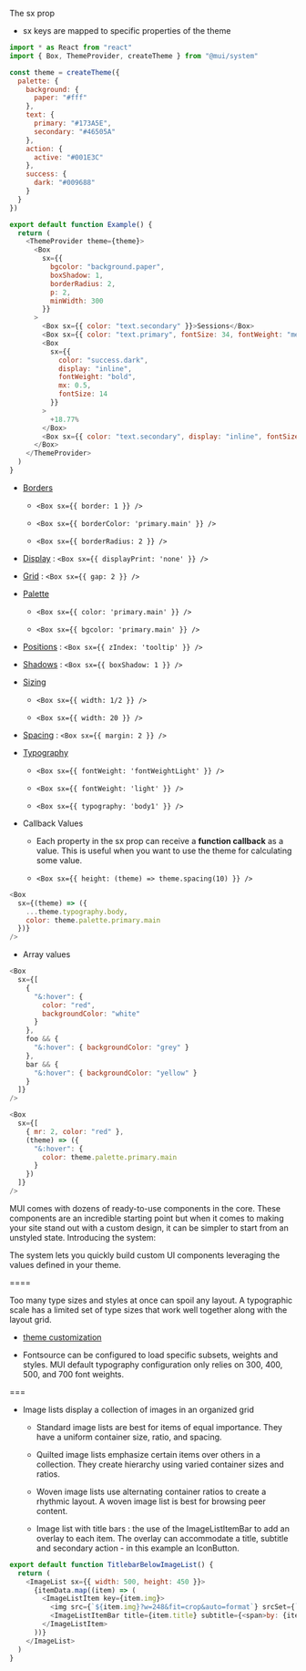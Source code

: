 The sx prop

- sx keys are mapped to specific properties of the theme

```js
import * as React from "react"
import { Box, ThemeProvider, createTheme } from "@mui/system"

const theme = createTheme({
  palette: {
    background: {
      paper: "#fff"
    },
    text: {
      primary: "#173A5E",
      secondary: "#46505A"
    },
    action: {
      active: "#001E3C"
    },
    success: {
      dark: "#009688"
    }
  }
})

export default function Example() {
  return (
    <ThemeProvider theme={theme}>
      <Box
        sx={{
          bgcolor: "background.paper",
          boxShadow: 1,
          borderRadius: 2,
          p: 2,
          minWidth: 300
        }}
      >
        <Box sx={{ color: "text.secondary" }}>Sessions</Box>
        <Box sx={{ color: "text.primary", fontSize: 34, fontWeight: "medium" }}>98.3 K</Box>
        <Box
          sx={{
            color: "success.dark",
            display: "inline",
            fontWeight: "bold",
            mx: 0.5,
            fontSize: 14
          }}
        >
          +18.77%
        </Box>
        <Box sx={{ color: "text.secondary", display: "inline", fontSize: 14 }}>vs. last week</Box>
      </Box>
    </ThemeProvider>
  )
}
```

- [Borders]()

  - `<Box sx={{ border: 1 }} />`

  - `<Box sx={{ borderColor: 'primary.main' }} /> `

  - `<Box sx={{ borderRadius: 2 }} />`

- [Display]() : `<Box sx={{ displayPrint: 'none' }} />`

- [Grid]() : `<Box sx={{ gap: 2 }} />`

- [Palette]()

  - `<Box sx={{ color: 'primary.main' }} />`

  - `<Box sx={{ bgcolor: 'primary.main' }} />`

- [Positions]() : `<Box sx={{ zIndex: 'tooltip' }} />`

- [Shadows]() : `<Box sx={{ boxShadow: 1 }} />`

- [Sizing]()

  - `<Box sx={{ width: 1/2 }} />`

  - `<Box sx={{ width: 20 }} />`

- [Spacing]() : `<Box sx={{ margin: 2 }} />`

- [Typography]()

  - `<Box sx={{ fontWeight: 'fontWeightLight' }} />`

  - `<Box sx={{ fontWeight: 'light' }} />`

  - `<Box sx={{ typography: 'body1' }} />`

- Callback Values

  - Each property in the sx prop can receive a **function callback** as a value. This is useful when you want to use the theme for calculating some value.

  - `<Box sx={{ height: (theme) => theme.spacing(10) }} />`

```js
<Box
  sx={(theme) => ({
    ...theme.typography.body,
    color: theme.palette.primary.main
  })}
/>
```

- Array values

```js
<Box
  sx={[
    {
      "&:hover": {
        color: "red",
        backgroundColor: "white"
      }
    },
    foo && {
      "&:hover": { backgroundColor: "grey" }
    },
    bar && {
      "&:hover": { backgroundColor: "yellow" }
    }
  ]}
/>
```

```js
<Box
  sx={[
    { mr: 2, color: "red" },
    (theme) => ({
      "&:hover": {
        color: theme.palette.primary.main
      }
    })
  ]}
/>
```

MUI comes with dozens of ready-to-use components in the core. These components are an incredible starting point but when it comes to making your site stand out with a custom design, it can be simpler to start from an unstyled state. Introducing the system:

The system lets you quickly build custom UI components leveraging the values defined in your theme.

====

Too many type sizes and styles at once can spoil any layout. A typographic scale has a limited set of type sizes that work well together along with the layout grid.

- [theme customization]()

- Fontsource can be configured to load specific subsets, weights and styles. MUI default typography configuration only relies on 300, 400, 500, and 700 font weights.

===

- Image lists display a collection of images in an organized grid

  - Standard image lists are best for items of equal importance. They have a uniform container size, ratio, and spacing.

  - Quilted image lists emphasize certain items over others in a collection. They create hierarchy using varied container sizes and ratios.

  - Woven image lists use alternating container ratios to create a rhythmic layout. A woven image list is best for browsing peer content.

  - Image list with title bars : the use of the ImageListItemBar to add an overlay to each item. The overlay can accommodate a title, subtitle and secondary action - in this example an IconButton.

```js
export default function TitlebarBelowImageList() {
  return (
    <ImageList sx={{ width: 500, height: 450 }}>
      {itemData.map((item) => (
        <ImageListItem key={item.img}>
          <img src={`${item.img}?w=248&fit=crop&auto=format`} srcSet={`${item.img}?w=248&fit=crop&auto=format&dpr=2 2x`} alt={item.title} loading="lazy" />
          <ImageListItemBar title={item.title} subtitle={<span>by: {item.author}</span>} position="below" />
        </ImageListItem>
      ))}
    </ImageList>
  )
}
```
